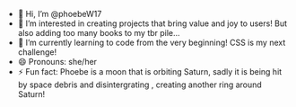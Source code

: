 - 👋 Hi, I’m @phoebeW17
- 👀 I’m interested in creating projects that bring value and joy to users! But also adding too many books to my tbr pile... 
- 🌱 I’m currently learning to code from the very beginning! CSS is my next challenge!
- 😄 Pronouns: she/her
- ⚡ Fun fact: Phoebe is a moon that is orbiting Saturn, sadly it is being hit by space debris and disintergrating , creating another ring around Saturn!

<!---
phoebeW17/phoebeW17 is a ✨ special ✨ repository because its `README.md` (this file) appears on your GitHub profile.
You can click the Preview link to take a look at your changes.
--->
